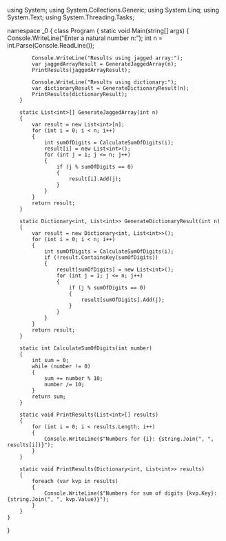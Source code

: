 using System;
using System.Collections.Generic;
using System.Linq;
using System.Text;
using System.Threading.Tasks;

namespace _0
{
    class Program
    {
        static void Main(string[] args)
        {
            Console.WriteLine("Enter a natural number n:");
            int n = int.Parse(Console.ReadLine());

            Console.WriteLine("Results using jagged array:");
            var jaggedArrayResult = GenerateJaggedArray(n);
            PrintResults(jaggedArrayResult);

            Console.WriteLine("Results using dictionary:");
            var dictionaryResult = GenerateDictionaryResult(n);
            PrintResults(dictionaryResult);
        }

        static List<int>[] GenerateJaggedArray(int n)
        {
            var result = new List<int>[n];
            for (int i = 0; i < n; i++)
            {
                int sumOfDigits = CalculateSumOfDigits(i);
                result[i] = new List<int>();
                for (int j = 1; j <= n; j++)
                {
                    if (j % sumOfDigits == 0)
                    {
                        result[i].Add(j);
                    }
                }
            }
            return result;
        }

        static Dictionary<int, List<int>> GenerateDictionaryResult(int n)
        {
            var result = new Dictionary<int, List<int>>();
            for (int i = 0; i < n; i++)
            {
                int sumOfDigits = CalculateSumOfDigits(i);
                if (!result.ContainsKey(sumOfDigits))
                {
                    result[sumOfDigits] = new List<int>();
                    for (int j = 1; j <= n; j++)
                    {
                        if (j % sumOfDigits == 0)
                        {
                            result[sumOfDigits].Add(j);
                        }
                    }
                }
            }
            return result;
        }

        static int CalculateSumOfDigits(int number)
        {
            int sum = 0;
            while (number != 0)
            {
                sum += number % 10;
                number /= 10;
            }
            return sum;
        }

        static void PrintResults(List<int>[] results)
        {
            for (int i = 0; i < results.Length; i++)
            {
                Console.WriteLine($"Numbers for {i}: {string.Join(", ", results[i])}");
            }
        }

        static void PrintResults(Dictionary<int, List<int>> results)
        {
            foreach (var kvp in results)
            {
                Console.WriteLine($"Numbers for sum of digits {kvp.Key}: {string.Join(", ", kvp.Value)}");
            }
        }
    }
}

